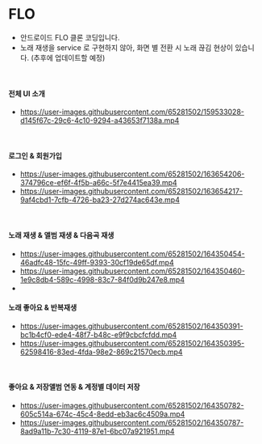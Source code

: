 # FLO
- 안드로이드 FLO 클론 코딩입니다.
- 노래 재생을 service 로 구현하지 않아, 화면 별 전환 시 노래 끊김 현상이 있습니다. (추후에 업데이트할 예정)
<br>

#### 전체 UI 소개
- https://user-images.githubusercontent.com/65281502/159533028-d145f67c-29c6-4c10-9294-a43653f7138a.mp4
<br>

#### 로그인 & 회원가입
- https://user-images.githubusercontent.com/65281502/163654206-374796ce-ef6f-4f5b-a66c-5f7e4415ea39.mp4
- https://user-images.githubusercontent.com/65281502/163654217-9af4cbd1-7cfb-4726-ba23-27d274ac643e.mp4
<br>

#### 노래 재생 & 앨범 재생 & 다음곡 재생
- https://user-images.githubusercontent.com/65281502/164350454-46adfc48-15fc-49ff-9393-30cf19de65df.mp4
- https://user-images.githubusercontent.com/65281502/164350460-1e9c8db4-589c-4998-83c7-84f0d9b247e8.mp4
- <br>

#### 노래 좋아요 & 반복재생 
- https://user-images.githubusercontent.com/65281502/164350391-bc1b4cf0-ede4-48f7-b48c-e9f9cbcfcfdd.mp4
- https://user-images.githubusercontent.com/65281502/164350395-62598416-83ed-4fda-98e2-869c21570ecb.mp4
<br>

#### 좋아요 & 저장앨범 연동 & 계정별 데이터 저장
- https://user-images.githubusercontent.com/65281502/164350782-605c514a-674c-45c4-8edd-eb3ac6c4509a.mp4
- https://user-images.githubusercontent.com/65281502/164350787-8ad9a11b-7c30-4119-87e1-6bc07a921951.mp4

